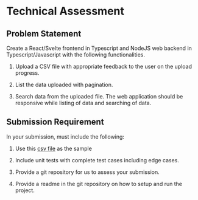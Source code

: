 # Technical Assessment  

## Problem Statement

Create a React/Svelte frontend in Typescript and NodeJS web backend in Typescript/Javascript with the following functionalities.  

1. Upload a CSV file with appropriate feedback to the user on the upload progress. 

2. List the data uploaded with pagination.  

3. Search data from the uploaded file. The web application should be responsive while listing of data and searching of data.  

## Submission Requirement

In your submission, must include the following:  

1. Use this [csv file](users.csv) as the sample  

2. Include unit tests with complete test cases including edge cases.  

3. Provide a git repository for us to assess your submission.  

4. Provide a readme in the git repository on how to setup and run the project.  
